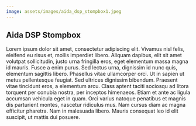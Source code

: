 ```yaml
---
image: assets/images/aida_dsp_stompbox1.jpeg
---
```


## Aida DSP Stompbox

Lorem ipsum dolor sit amet, consectetur adipiscing elit. Vivamus nisl felis, eleifend eu risus et, mollis imperdiet libero. Aliquam dapibus, elit sit amet volutpat sollicitudin, justo urna fringilla eros, eget elementum massa magna id mauris. Fusce a enim purus. Sed lectus urna, dignissim id nunc quis, elementum sagittis libero. Phasellus vitae ullamcorper orci. Ut in sapien ut metus pellentesque feugiat. Sed ultrices dignissim bibendum. Praesent vitae tincidunt eros, a elementum arcu. Class aptent taciti sociosqu ad litora torquent per conubia nostra, per inceptos himenaeos. Etiam et ante ac ligula accumsan vehicula eget in quam. Orci varius natoque penatibus et magnis dis parturient montes, nascetur ridiculus mus. Nam cursus diam ac magna efficitur pharetra. Nam in malesuada libero. Mauris consequat leo id elit suscipit, ut mattis dui posuere.
